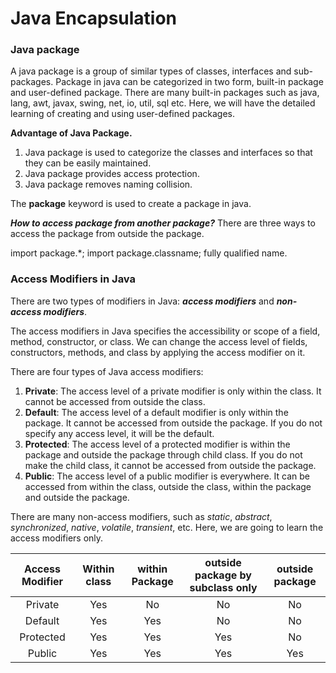 # Java Encapsulation

### Java package

A java package is a group of similar types of classes, interfaces and sub-packages. Package in java can be categorized in two form, built-in package and user-defined package. There are many built-in packages such as java, lang, awt, javax, swing, net, io, util, sql etc. Here, we will have the detailed learning of creating and using user-defined packages.

**Advantage of Java Package.**

1. Java package is used to categorize the classes and interfaces so that they can be easily maintained.
2. Java package provides access protection.
3. Java package removes naming collision.

The **package** keyword is used to create a package in java.

**_How to access package from another package?_**
There are three ways to access the package from outside the package.

import package.\*;
import package.classname;
fully qualified name.

### Access Modifiers in Java

There are two types of modifiers in Java: **_access modifiers_** and **_non-access modifiers_**.

The access modifiers in Java specifies the accessibility or scope of a field, method, constructor, or class. We can change the access level of fields, constructors, methods, and class by applying the access modifier on it.

There are four types of Java access modifiers:

1. **Private**: The access level of a private modifier is only within the class. It cannot be accessed from outside the class.
2. **Default**: The access level of a default modifier is only within the package. It cannot be accessed from outside the package. If you do not specify any access level, it will be the default.
3. **Protected**: The access level of a protected modifier is within the package and outside the package through child class. If you do not make the child class, it cannot be accessed from outside the package.
4. **Public**: The access level of a public modifier is everywhere. It can be accessed from within the class, outside the class, within the package and outside the package.

There are many non-access modifiers, such as _static_, _abstract_, _synchronized_, _native_, _volatile_, _transient_, etc. Here, we are going to learn the access modifiers only.

| Access Modifier | Within class | within Package | outside package by subclass only | outside package |
| :-------------: | :----------: | :------------: | :------------------------------: | :-------------: |
|     Private     |     Yes      |       No       |                No                |       No        |
|     Default     |     Yes      |      Yes       |                No                |       No        |
|    Protected    |     Yes      |      Yes       |               Yes                |       No        |
|     Public      |     Yes      |      Yes       |               Yes                |       Yes       |
